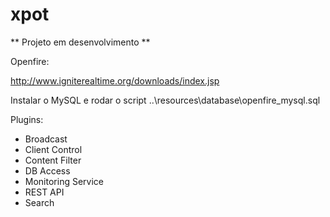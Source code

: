 # xpot

** Projeto em desenvolvimento **

Openfire:

http://www.igniterealtime.org/downloads/index.jsp

Instalar o MySQL e rodar o script ..\resources\database\openfire_mysql.sql

Plugins:
 - Broadcast   
 - Client Control  
 - Content Filter
 - DB Access   
 - Monitoring Service 
 - REST API   
 - Search   
 


 





